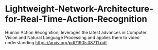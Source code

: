 # Lightweight-Network-Architecture-for-Real-Time-Action-Recognition
Human Action Recognition, leverages the latest advances in Computer Vision and Natural Language Processing and applies them to video understanding https://arxiv.org/pdf/1905.08711.pdf
